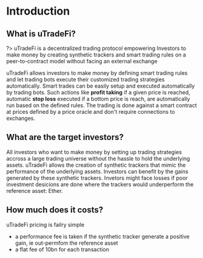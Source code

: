 # Introduction

## What is uTradeFi?

?> uTradeFi is a decentralized trading protocol empowering Investors to make money by creating synthetic trackers and smart trading rules on a peer-to-contract model without facing an external exchange

uTradeFi allows investors to make money by defining smart trading rules and let trading bots execute their customized trading strategies automatically. Smart trades can be easily setup and executed automatically by trading bots. Such actions like **profit taking** if a given price is reached, automatic **stop loss** executed if a bottom price is reach, are automatically run based on the defined rules. The trading is done against a smart contract at prices defined by a price oracle and don't require connections to exchanges.

## What are the target investors?

All investors who want to make money by setting up trading strategies accross a large trading universe without the hassle to hold the underlying assets. uTradeFi allows the creation of synthetic trackers that mimic the performance of the underlying assets. Investors can benefit by the gains generated by these synthetic trackers. Invetors might face losses if poor investment desicions are done where the trackers would underperform the reference asset: Ether.

## How much does it costs?

uTradeFi pricing is failry simple
* a performance fee is taken if the synthetic tracker generate a positive gain, ie out-permfom the reference asset
* a flat fee of 10bn for each transaction
